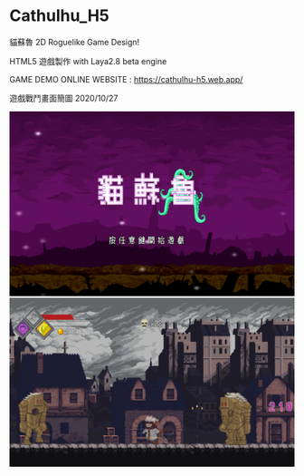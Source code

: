 # Cathulhu_H5

貓蘇魯 2D Roguelike Game Design!

HTML5 遊戲製作 with Laya2.8 beta engine

GAME DEMO ONLINE WEBSITE : https://cathulhu-h5.web.app/

遊戲戰鬥畫面簡圖 2020/10/27

![image](https://github.com/NeeeeT/Cathulhu_H5/blob/master/title.jpg)
![image](https://github.com/NeeeeT/Cathulhu_H5/blob/master/title2.png)
